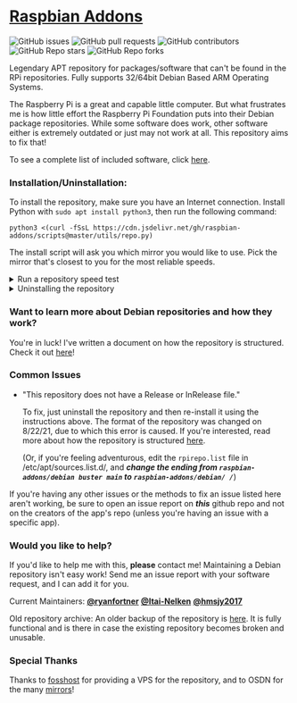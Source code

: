 # [Raspbian Addons](http://raspbian-addons.github.io/)
![GitHub issues](https://img.shields.io/github/issues/raspbian-addons/raspbian-addons)
![GitHub pull requests](https://img.shields.io/github/issues-pr/raspbian-addons/raspbian-addons)
![GitHub contributors](https://img.shields.io/github/contributors/raspbian-addons/raspbian-addons)
![GitHub Repo stars](https://img.shields.io/github/stars/raspbian-addons/raspbian-addons?style=social)
![GitHub Repo forks](https://img.shields.io/github/forks/raspbian-addons/raspbian-addons?style=social)

Legendary APT repository for packages/software that can't be found in the RPi repositories. Fully supports 32/64bit Debian Based ARM Operating Systems.

The Raspberry Pi is a great and capable little computer. But what frustrates me is how little effort the Raspberry Pi Foundation puts into their Debian package repositories. While some software does work, other software either is extremely outdated or just may not work at all. This repository aims to fix that!

To see a complete list of included software, click [here](https://osdn.mirror.constant.com/storage/g/r/ra/raspbian-addons/debian/pool/).

### **Installation/Uninstallation:**

To install the repository, make sure you have an Internet connection. Install Python with `sudo apt install python3`, then run the following command:

```
python3 <(curl -fSsL https://cdn.jsdelivr.net/gh/raspbian-addons/scripts@master/utils/repo.py)
```
The install script will ask you which mirror you would like to use. Pick the mirror that's closest to you for the most reliable speeds.

<details>
<summary> Run a repository speed test </summary>

Testing the speed of each of the mirrors to see which one is best for you can be done with this script.

```
bash <(curl -fSsL https://cdn.jsdelivr.net/gh/raspbian-addons/scripts@master/utils/speedtest.sh)
```

</details>

<details>
<summary> Uninstalling the repository </summary>

To ***uninstall***, execute this command, and when asked, answer '**R**'
```
bash <(curl -fSsL https://cdn.jsdelivr.net/gh/raspbian-addons/scripts@master/utils/uninstall.sh)
```

</details>

### Want to learn more about Debian repositories and how they work?

You're in luck! I've written a document on how the repository is structured. Check it out [here](https://github.com/raspbian-addons/raspbian-addons/tree/master/docs/DOCUMENTATION.md)!

### Common Issues

- "This repository does not have a Release or InRelease file."

	To fix, just uninstall the repository and then re-install it using the instructions above. The format of the repository was changed on 8/22/21, due to which this error is caused. If you're interested, read more about how the repository is structured [here](https://github.com/raspbian-addons/raspbian-addons/tree/master/docs/DOCUMENTATION.md).

	(Or, if you're feeling adventurous, edit the `rpirepo.list` file in /etc/apt/sources.list.d/, and ***change the ending from `raspbian-addons/debian buster main` to `raspbian-addons/debian/ /`***)

If you're having any other issues or the methods to fix an issue listed here aren't working, be sure to open an issue report on ***this*** github repo and not on the creators of the app's repo (unless you're having an issue with a specific app).

### Would you like to help?

If you'd like to help me with this, **please** contact me! Maintaining a Debian repository isn't easy work! Send me an issue report with your software request, and I can add it for you.

Current Maintainers: [**@ryanfortner**](https://github.com/ryanfortner) [**@Itai-Nelken**](https://github.com/Itai-Nelken/) [**@hmsjy2017**](https://github.com/hmsjy2017)

Old repository archive: An older backup of the repository is [here](https://archive.org/download/old-repo-archive/old-repo-archive.zip). It is fully functional and is there in case the existing repository becomes broken and unusable.


### Special Thanks

Thanks to [fosshost](https://fosshost.org/) for providing a VPS for the repository, and to OSDN for the many [mirrors](https://github.com/raspbian-addons/mirrors)! 
